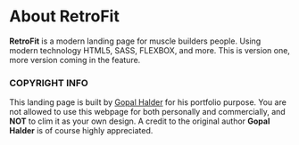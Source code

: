 # About RetroFit

**RetroFit** is a modern landing page for muscle builders people. Using modern technology HTML5, SASS, FLEXBOX, and more. This is version one, more version coming in the feature.

### COPYRIGHT INFO

This landing page is built by [Gopal Halder](https://bit.ly/2WU9aTy) for his portfolio purpose. You are not allowed to use this webpage for both personally and commercially, and **NOT** to clim it as your own design. A credit to the original author **Gopal Halder** is of course highly appreciated.
